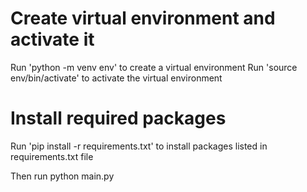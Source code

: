 # Create virtual environment and activate it


Run 'python -m venv env' to create a virtual environment
Run 'source env/bin/activate' to activate the virtual environment

# Install required packages

Run 'pip install -r requirements.txt' to install packages listed in requirements.txt file

Then run python main.py 